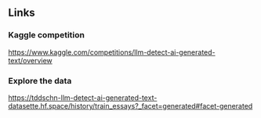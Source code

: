 ## Links

### Kaggle competition

https://www.kaggle.com/competitions/llm-detect-ai-generated-text/overview

### Explore the data

https://tddschn-llm-detect-ai-generated-text-datasette.hf.space/history/train_essays?_facet=generated#facet-generated
